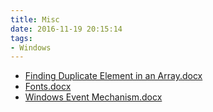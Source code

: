 ```yaml
---
title: Misc
date: 2016-11-19 20:15:14
tags:
- Windows
---
```

* [Finding Duplicate Element in an Array.docx](https://github.com/zhuzhigao/PersonalMaterials/raw/master/Others/Finding%20Duplicate%20Element%20in%20an%20Array.docx)
* [Fonts.docx](https://github.com/zhuzhigao/PersonalMaterials/raw/master/Others/Fonts.docx)
* [Windows Event Mechanism.docx](https://github.com/zhuzhigao/PersonalMaterials/raw/master/Others/Windows%20Event%20Mechanism.docx)
<!-- more -->